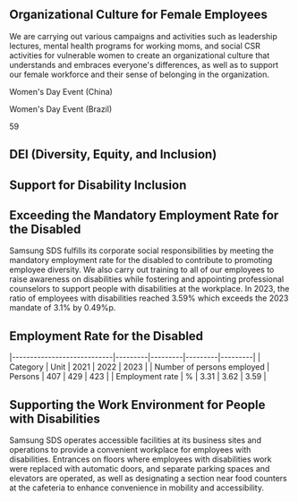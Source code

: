 ## **Organizational Culture for Female Employees**

We are carrying out various campaigns and activities such as leadership lectures, mental health programs for working moms, and social CSR activities for vulnerable women to create an organizational culture that understands and embraces everyone's differences, as well as to support our female workforce and their sense of belonging in the organization.

Women's Day Event (China)

Women's Day Event (Brazil)

59

## **DEI (Diversity, Equity, and Inclusion)**

## **Support for Disability Inclusion**

## **Exceeding the Mandatory Employment Rate for the Disabled**

Samsung SDS fulfills its corporate social responsibilities by meeting the mandatory employment rate for the disabled to contribute to promoting employee diversity. We also carry out training to all of our employees to raise awareness on disabilities while fostering and appointing professional counselors to support people with disabilities at the workplace. In 2023, the ratio of employees with disabilities reached 3.59% which exceeds the 2023 mandate of 3.1% by 0.49%p.

## **Employment Rate for the Disabled**

|----------------------------|---------|---------|---------|---------|
| Category                   | Unit    | 2021    | 2022    | 2023    |
| Number of persons employed | Persons |  407    |  429    |  423    |
| Employment rate            | %       |    3.31 |    3.62 |    3.59 |

## **Supporting the Work Environment for People with Disabilities**

Samsung SDS operates accessible facilities at its business sites and operations to provide a convenient workplace for employees with disabilities. Entrances on floors where employees with disabilities work were replaced with automatic doors, and separate parking spaces and elevators are operated, as well as designating a section near food counters at the cafeteria to enhance convenience in mobility and accessibility.